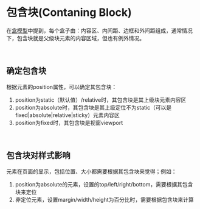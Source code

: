 # 包含块(Contaning Block)
在[盒模型](./box_model.md)中提到，每个盒子由：内容区、内间距、边框和外间距组成，通常情况下，包含块就是父级块元素的内容区域，但也有例外情况。

<br/>

## 确定包含块
根据元素的position属性，可以确定其包含块：

1. position为static（默认值）/relative时，其包含块是其上级块元素内容区
2. position为absolute时，其包含块是其上级定位不为static（可以是fixed|absolute|relative|sticky）元素内容区
3. position为fixed时，其包含块是视窗viewport

<br/>

## 包含块对样式影响
元素在页面的显示，包括位置、大小都需要根据其包含块来觉得；例如：

1. position为absolute的元素，设置的top/left/right/bottom，需要根据其包含块来定位
2. 非定位元素，设置margin/width/height为百分比时，需要根据包含块来计算
